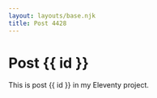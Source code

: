 ```yaml
---
layout: layouts/base.njk
title: Post 4428
---
```


# Post {{ id }}

This is post {{ id }} in my Eleventy project.
